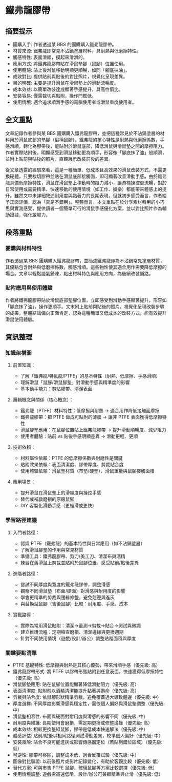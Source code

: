 # 鐵弗龍膠帶

## 摘要提示
- 團購入手: 作者透過某 BBS 的團購購入鐵弗龍膠帶。
- 材質來源: 鐵弗龍即常見不沾鍋塗層材料，具耐熱與低磨擦特性。
- 觸感特性: 表面滑順，摸起來滑滑的。
- 應用方式: 將鐵弗龍膠帶貼在滑鼠墊腳（鼠腳）位置使用。
- 使用體驗: 貼上後滑鼠移動明顯更順暢，如同「腳底抹油」。
- 成效對比: 提供貼前與貼後的對比照片，視覺化呈現差異。
- 目的明確: 主要是提升滑鼠在滑鼠墊上的滑動流暢度。
- 成本效益: 以簡單改裝達成顯著手感提升，具高性價比。
- 安裝容易: 僅需裁切與貼附，操作門檻低。
- 使用情境: 適合追求順滑手感的電腦使用者或滑鼠重度使用者。

## 全文重點
文章記錄作者參與某 BBS 團購購入鐵弗龍膠帶，並把這種常見於不沾鍋塗層的材料用於滑鼠底部的墊腳（俗稱鼠腳）。鐵弗龍的核心特性是耐熱與低磨擦係數，手感滑順，轉化為膠帶後，能貼附於滑鼠底部，降低滑鼠與滑鼠墊之間的摩擦阻力。作者實際貼附後，明顯感受到滑鼠移動更為順手，形容像「腳底抹了油」般順滑，並附上貼前與貼後的照片，直觀展示改裝前後的差異。

從文章透露的經驗來看，這是一種簡單、低成本且高效果的滑鼠改裝方式，不需更換硬體，只要裁切膠帶並貼在滑鼠底部接觸面，即可顯著改善滑動手感。由於鐵弗龍具備低摩擦特性，滑鼠在滑鼠墊上移動時的阻力減小，讓游標操控更流暢，對於日常使用或需要精準、快速移動的使用情境（如工作、娛樂）都能帶來體感上的提升。雖然文中未詳細敘述耐用度與黏著力的長期表現，但就初步感受而言，作者給予正面評價，認為「真是不錯用」。整體而言，本文重點在於分享素材轉用的小巧思與實測感受，提供讀者一個簡單可行的滑鼠手感優化方案，並以對比照片作為輔助證據，強化說服力。

## 段落重點
### 團購與材料特性
作者透過某 BBS 團購購入鐵弗龍膠帶，並簡述鐵弗龍即為不沾鍋常見塗層材質，其優點包含耐熱與低磨擦係數，觸感滑順。這些物性使其適合用作需要降低摩擦的場合。文章以輕鬆語氣鋪陳，點出材料特色與應用方向，為後續改裝鋪路。

### 貼附應用與使用體驗
作者將鐵弗龍膠帶貼於滑鼠底部墊腳位置，立即感受到滑動手感顯著提升，形容如「腳底抹了油」，操作更順手。文末附上貼前與貼後的照片，視覺化呈現改裝步驟的成果。整體結論偏向正面肯定，認為這種簡單又低成本的改裝方式，能有效提升滑鼠使用體驗。

## 資訊整理

### 知識架構圖
1. 前置知識：
   - 了解「鐵弗龍/特氟龍/PTFE」的基本特性（耐熱、低摩擦、手感滑順）
   - 理解滑鼠「鼠腳/滑鼠腳墊」對滑動手感與精準度的影響
   - 基本動手能力：剪貼膠帶、清潔表面

2. 邏輯概念與關係（核心概念）：
   - 鐵弗龍（PTFE）材料特性：低摩擦與耐熱 → 適合用作降低接觸面摩擦
   - 鐵弗龍膠帶：把 PTFE 做成可貼附的薄膜 → 讓非 PTFE 表面獲得低摩擦特性
   - 滑鼠腳墊應用：在鼠腳位置貼上鐵弗龍膠帶 → 提升滑動順暢度、減少阻力
   - 使用者體驗：貼前 vs 貼後手感明顯差異 → 滑動更輕、更順

3. 技術依賴：
   - 材料屬性依賴：PTFE 的低摩擦係數與耐磨性是關鍵
   - 貼附效果依賴：表面清潔度、膠帶厚度、剪裁貼合度
   - 使用體驗依賴：滑鼠墊材質（布墊/硬墊）、滑鼠重量與鼠腳接觸面積

4. 應用場景：
   - 提升滑鼠在滑鼠墊上的滑順度與操控手感
   - 替代或補救磨損的原廠鼠腳
   - DIY 客製化滑動手感（更輕滑或更快）

### 學習路徑建議
1. 入門者路徑：
   - 認識 PTFE（鐵弗龍）的基本特性與日常應用（如不沾鍋塗層）
   - 了解滑鼠腳墊的作用與常見材質
   - 準備工具：鐵弗龍膠帶、剪刀/美工刀、清潔布與酒精
   - 練習在舊滑鼠上剪裁並貼附於鼠腳位置，感受貼前/貼後差異

2. 進階者路徑：
   - 嘗試不同厚度與寬度的鐵弗龍膠帶，調整滑感
   - 觀察不同滑鼠墊（布面/硬面）對滑感與耐用度的影響
   - 學會更精準的剪裁與邊緣修整，避免翹邊與進灰
   - 與替換型鼠腳（售後鼠腳）比較：耐用度、手感、成本

3. 實戰路徑：
   - 實際為常用滑鼠貼附：清潔→量測→剪裁→貼合→測試與微調
   - 建立維護流程：定期檢查磨損、清潔邊緣與更換週期
   - 針對不同使用情境（遊戲/設計/辦公）調整貼覆面積與厚度

### 關鍵要點清單
- PTFE 基礎特性: 低摩擦與耐熱是其核心優勢，帶來滑順手感（優先級: 高）
- 鐵弗龍膠帶形式: 將 PTFE 以膠帶形態貼附到任意表面，快速獲得低摩擦特性（優先級: 高）
- 滑鼠腳墊應用: 貼在鼠腳位置能顯著降低滑動阻力（優先級: 高）
- 表面清潔度: 貼附前以酒精清潔能提升黏著與壽命（優先級: 高）
- 剪裁與貼合度: 依鼠腳形狀精準剪裁，避免覆蓋過大導致翹邊（優先級: 中）
- 厚度選擇: 不同厚度影響滑感與穩定性，需依個人偏好與滑鼠墊調整（優先級: 中）
- 滑鼠墊相容性: 布面與硬面對耐用度與滑感的影響不同（優先級: 中）
- 耐用度與維護: 長期使用會磨損，需定期更換或修整邊緣（優先級: 高）
- 成本效益: 相較更換整組鼠腳，膠帶是低成本快速解法（優先級: 中）
- 體感評估: 貼前/貼後以相同路徑測試滑動差異，校準個人偏好（優先級: 中）
- 安裝風險: 貼合不良可能進灰或影響傳感器定位（若貼到錯位區域）（優先級: 低）
- 可逆性: 膠帶可移除，調整成本低，適合反覆試驗（優先級: 中）
- 圖像對比驗證: 以前後照片或影片記錄變化，有助於客觀比較（優先級: 低）
- 替代方案: 可與市售 PTFE 鼠腳、玻璃鼠腳等方案比較選擇（優先級: 低）
- 使用情境調整: 遊戲需高速低阻，設計/辦公可兼顧精準與止滑（優先級: 低）